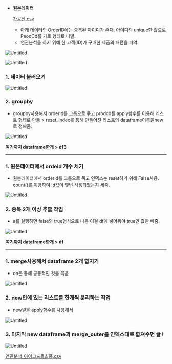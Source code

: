 - **원본데이터**
    
    [가공전.csv](https://s3-us-west-2.amazonaws.com/secure.notion-static.com/073198bc-e7ba-42c4-ae5f-b4c88c69312f/가공전.csv)
    
    - 아래 데이터의 OrderID에는 중복된 아이디가 존재. 아이디의 unique한 값으로
    PeodCd를 가로 형태로 나열.
    - 연관분석을 하기 위해 한 고객(ID)가 구매한 제품의 패턴을 파악.

![Untitled](https://s3-us-west-2.amazonaws.com/secure.notion-static.com/a429b06b-b484-4b03-ab66-52adda00360d/Untitled.png)

![Untitled](https://s3-us-west-2.amazonaws.com/secure.notion-static.com/7b55f8e3-0731-4d34-9b20-f6149222ac34/Untitled.png)

### 1. 데이터 불러오기

![Untitled](https://s3-us-west-2.amazonaws.com/secure.notion-static.com/b3b097a9-2b20-49ee-81dd-2a0d76bdeb95/Untitled.png)

### 2. groupby

- groupby사용해서 orderid를  그룹으로 묶고 prodcd를 apply함수를 이용해 리스트 형태로 만듦  > reset_index를 통해 만들어진 리스트의 dataframe이름을new로 정해줌.

![Untitled](https://s3-us-west-2.amazonaws.com/secure.notion-static.com/d1622e48-3f1f-4d61-be7e-b131513ef227/Untitled.png)

**여기까지 dataframe한개 > df3**

---

### 1. 원본데이터에서 ordeid 개수 세기

- 원본데이터에서 orderid를 그룹으로 묶고 인덱스는 reset하기 위해 False사용. count()를 이용하여 id값이 몇번 사용되었는지 세줌.

![Untitled](https://s3-us-west-2.amazonaws.com/secure.notion-static.com/e60adf01-0a45-43d8-9776-8b227bc12fe4/Untitled.png)

### 2. 중복 2개 이상 추출 작업

- a를 실행하면 false와 true형식으로 나옴 이걸 df에 넣어줘야 true인 값만 빼줌.

![Untitled](https://s3-us-west-2.amazonaws.com/secure.notion-static.com/c3607597-a74f-4a5c-8da2-6794106c3cb1/Untitled.png)

**여기까지 dataframe한개 > df**

---

### 1. merge사용해서 dataframe 2개 합치기

- on은 통해 공통적인 것을 묶음

![Untitled](https://s3-us-west-2.amazonaws.com/secure.notion-static.com/855267fe-c270-4eb8-a45f-f22ab1ba1f60/Untitled.png)

### 2. new안에 있는 리스트를 한개씩 분리하는 작업

- new열을 apply함수를 사용해서

![Untitled](https://s3-us-west-2.amazonaws.com/secure.notion-static.com/1a4cc873-0a1b-4fba-99f2-0b4b8258d2cf/Untitled.png)

### 3. 마지막 new dataframe과 merge_outer를  인덱스대로 합쳐주면 끝 !

![Untitled](https://s3-us-west-2.amazonaws.com/secure.notion-static.com/f19747cf-66a2-449f-8673-802a4d4dbdc5/Untitled.png)

[연관분석_아이코드몰최종.csv](https://s3-us-west-2.amazonaws.com/secure.notion-static.com/b83d7308-0f55-4e02-96b4-b6f9d0fe11a4/연관분석_아이코드몰최종.csv)
